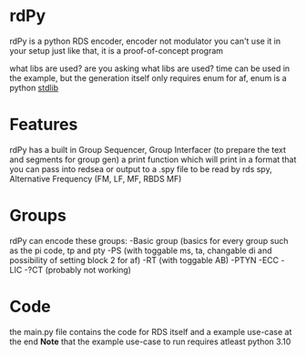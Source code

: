 # rdPy
rdPy is a python RDS encoder, encoder not modulator you can't use it in your setup just like that, it is a proof-of-concept program

what libs are used? are you asking what libs are used? time can be used in the example, but the generation itself only requires enum for af, enum is a python [stdlib](https://docs.python.org/3/library/enum.html)
# Features
rdPy has a built in Group Sequencer, Group Interfacer (to prepare the text and segments for group gen) a print function which will print in a format that you can pass into redsea or output to a .spy file to be read by rds spy, Alternative Frequency (FM, LF, MF, RBDS MF)
# Groups
rdPy can encode these groups:
  -Basic group (basics for every group such as the pi code, tp and pty
  -PS (with toggable ms, ta, changable di and possibility of setting block 2 for af)
  -RT (with toggable AB)
  -PTYN
  -ECC
  -LIC
  -?CT (probably not working)
# Code
the main.py file contains the code for RDS itself and a example use-case at the end
**Note** that the example use-case to run requires atleast python 3.10
